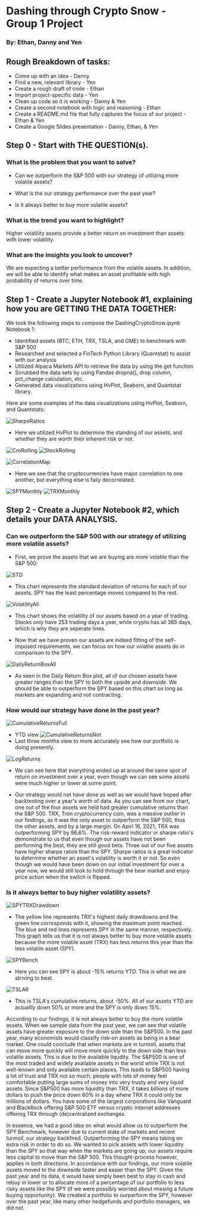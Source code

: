 # Dashing through Crypto Snow - Group 1 Project
### By: Ethan, Danny and Yen
## Rough Breakdown of tasks:
* Come up with an idea - Danny
* Find a new, relevant library - Yen
* Create a rough draft of code - Ethan
* Import project-specific data - Yen
* Clean up code so it is working - Danny & Yen
* Create a second notebook with logic and reasoning - Ethan
* Create a README.md file that fully captures the focus of our project - Ethan & Yen
* Create a Google Slides presentation - Danny, Ethan, & Yen

## Step 0 - Start with THE QUESTION(s).
### What is the problem that you want to solve?
* Can we outperform the S&P 500 with our strategy of utilizing more volatile assets?

* What is the our strategy performance over the past year?

* Is it always better to buy more volatile assets? 

### What is the trend you want to highlight?
Higher volatility assets provide a better return on investment than assets with lower volatility. 

### What are the insights you look to uncover?
We are expecting a better performance from the volatile assets. In addition, we will be able to identify what makes an asset profitable with high probability of returns over time.

## Step 1 - Create a Jupyter Notebook #1, explaining how you are GETTING THE DATA TOGETHER:
We took the following steps to compose the DashingCryptoSnow.ipynb Notebook 1: 
* Identified assets (BTC, ETH, TRX, TSLA, and GME) to benchmark with S&P 500
* Researched and selected a FinTech Python Library (Quantstat) to assist with our analysis
* Utilized Alpaca Markets API to retrieve the data by using the get function
* Scrubbed the data sets by using Pandas dropna(), drop column, pct_change calculation, etc.  
* Generated data visualizations using HvPlot, Seaborn, and Quantstat library.

Here are some examples of the data visualizations using HvPlot, Seaborn, and Quantstats: 

![SharpeRatios](02Group/group-project-1/Image/SharpeRatiosAll.png)
* Here we utilized HvPlot to determine the standing of our assets, and whether they are worth their inherent risk or not.

![CroRolling](02Group/group-project-1/Image/CryptoRollingReturns.png)
![StockRolling](02Group/group-project-1/Image/StockRollingReturns.png)

![CorrelationMap](02Group/group-project-1/Image/CorrelationHeatMap.png)
* Here we see that the cryptocurrencies have major correlation to one another, but everything else is faily decorrelated. 

![SPYMonthly](02Group/group-project-1/Image/SPYMonthlyChart.png)
![TRXMonthly](02Group/group-project-1/Image/TRXMonthlyChart.png)

## Step 2 - Create a Jupyter Notebook #2, which details your DATA ANALYSIS.
### Can we outperform the S&P 500 with our strategy of utilizing more volatile assets?
* First, we prove the assets that we are buying are more volatile than the S&P 500:

![STD](02Group/group-project-1/Image/VolatilityAll.png)
* This chart represents the standard deviation of returns for each of our assets. SPY has the least percentage moves compared to the rest.

![VolatilityAll](02Group/group-project-1/Image/VolatilityBoth.png)
* This chart shows the volatility of our assets based on a year of trading. Stocks only have 253 trading days a year, while crypto has all 365 days, which is why they are seperate lines.

* Now that we have proven our assets are indeed fitting of the self-imposed requirements, we can focus on how our volatile assets do in comparison to the SPY.

![DailyReturnBoxAll](02Group/group-project-1/Image/DailyBoxPlotAll.png)

* As seen in the Daily Return Box plot, all of our chosen assets have greater ranges than the SPY to both the upside and downside. We should be able to outperform the SPY based on this chart so long as markets are expanding and not contracting.

### How would our strategy have done in the past year?

![CumulativeReturnsFull](02Group/group-project-1/Image/Total_CReturns.png)
* YTD view
![CumulativeReturnsNot](02Group/group-project-1/Image/Short_CReturns.png)
* Last three months view to more accurately see how our portfolio is doing presently.

![LogReturns](02Group/group-project-1/Image/LogReturnAll.png)
* We can see here that everything ended up at around the same spot of return on investment over a year, even though we can see some assets were much higher or lower at some point.

* Our strategy would not have done as well as we would have hoped after backtesting over a year's worth of data. As you can see from our chart, one out of the four assets we held had greater cumulative returns than the S&P 500. TRX, Tron cryptocurrency coin, was a massive outlier in our findings, as it was the only asset to outperform the S&P 500, thus the other assets, and by a large margin. On Apirl 16, 2021, TRX was outperforming SPY by 96.6%. The risk-reward indicator or sharpe ratio's demonstrate to us that even though our assets have not been performing the best, they are still good bets. Three out of our five assets have higher sharpe ratios than the SPY. Sharpe ratios is a great indicator to determine whether an asset's volatility is worth it or not. So even though we would have been down on our initial investment for over a year now, we would still look to hold through the bear market and enjoy price action when the switch is flipped. 

### Is it always better to buy higher volatility assets? 

![SPYTRXDrawdown](02Group/group-project-1/Image/SPY_TRX_drawdown.png)
* The yellow line represents TRX's highest daily drawdowns and the green line corresponds with it, showing the maximum point reached. The blue and red lines represents SPY in the same manner, respectively. This graph tells us that it is not always better to buy more volatile assets because the more volatile asset (TRX) has less returns this year than the less volatile asset (SPY). 

![SPYBench](02Group/group-project-1/Image/SPYBenchmark.png)
* Here you can see SPY is about -15% returns YTD. This is what we are striving to beat.

![TSLAR](02Group/group-project-1/Image/TSLA_return.png)
* This is TSLA's cumulative returns, about -50%. All of our assets YTD are actuallly down 50% or more and the SPY is only down 15%. 

According to our findings, it is not always better to buy the more volatile assets. When we sample data from the past year, we can see that volatile assets have greater exposure to the down side than the S&P500. In the past year, many economists would classify risk-on assets as being in a bear market. One could conclude that when markets are in turmoil, assets that can move more quickly will move more quickly to the down side than less volatile assets. This is due to the available liqudity. The S&P500 is one of the most traded and widely available assets in the world while TRX is not well-known and only available certain places. This leads to S&P500 having a lot of trust and TRX not so much, people with lots of money feel comfortable putting large sums of money into very trusty and very liquid assets. Since S&P500 has more liquidity than TRX, it takes billions of more dollars to push the price down 60% in a day where TRX it could only be millions of dollars. You have some of the largest corporations like Vanguard and BlackRock offering S&P 500 ETF versus cryptic internet addresses offering TRX through (de)centralized exchanges. 

In essence, we had a good idea on what would allow us to outperform the SPY Benchmark, however due to current state of markets and recent turmoil, our strategy backfired. Outperforming the SPY means taking on extra risk in order to do so. We wanted to pick assets with lower liquidity than the SPY so that way when the markets are going up, our assets require less capital to move than the S&P 500. This thought-process however, applies in both directions. In accordance with our findings, our more volatile assets moved to the downside faster and easier than the SPY. Given the past year and its data, it would have simply been best to stay in cash and rebuy in lower or to allocate more of a percentage of our portfolio to less risky assets like the SPY (if we were possibly worried about missing a future buying opportunity). We created a portfolio to ourperform the SPY, however over the past year, like many other hedgefunds and portfolio managers, we did not.
